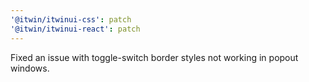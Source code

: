 ```yaml
---
'@itwin/itwinui-css': patch
'@itwin/itwinui-react': patch
---
```


Fixed an issue with toggle-switch border styles not working in popout windows.
